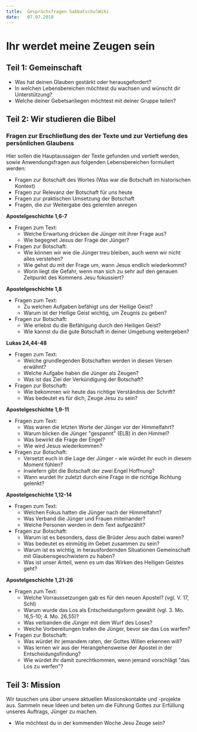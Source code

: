 ```yaml
---
title:  Gesprächsfragen SabbatschulWiki
date:   07.07.2018
---
```


Ihr werdet meine Zeugen sein
============================

Teil 1: Gemeinschaft
--------------------

-   Was hat deinen Glauben gestärkt oder herausgefordert?
-   In welchen Lebensbereichen möchtest du wachsen und wünscht dir
    Unterstützung?
-   Welche deiner Gebetsanliegen möchtest mit deiner Gruppe teilen?

Teil 2: Wir studieren die Bibel
-------------------------------

### Fragen zur Erschließung des der Texte und zur Vertiefung des persönlichen Glaubens

Hier sollen die Hauptaussagen der Texte gefunden und vertieft werden,
sowie Anwendungsfragen aus folgenden Lebensbereichen formuliert werden:

-   Fragen zur Botschaft des Wortes (Was war die Botschaft im
    historischen Kontext)
-   Fragen zur Relevanz der Botschaft für uns heute
-   Fragen zur praktischen Umsetzung der Botschaft
-   Fragen, die zur Weitergabe des gelernten anregen

**Apostelgeschichte 1,6-7**

-   Fragen zum Text:
    -   Welche Erwartung drücken die Jünger mit ihrer Frage aus?
    -   Wie begegnet Jesus der Frage der Jünger?
-   Fragen zur Botschaft:
    -   Wie können wir wie die Jünger treu bleiben, auch wenn wir nicht
        alles verstehen?
    -   Wie gehst du mit der Frage um, wann Jesus endlich wiederkommt?
    -   Worin liegt die Gefahr, wenn man sich zu sehr auf den genauen
        Zeitpunkt des Kommens Jesu fokussiert?

**Apostelgeschichte 1,8**

-   Fragen zum Text:
    -   Zu welchen Aufgaben befähigt uns der Heilige Geist?
    -   Warum ist der Heilige Geist wichtig, um Zeugnis zu geben?
-   Fragen zur Botschaft:
    -   Wie erlebst du die Befähigung durch den Heiligen Geist?
    -   Wie kannst du die gute Botschaft in deiner Umgebung weitergeben?

**Lukas 24,44-48**

-   Fragen zum Text:
    -   Welche grundlegenden Botschaften werden in diesen Versen
        erwähnt?
    -   Welche Aufgabe haben die Jünger als Zeugen?
    -   Was ist das Ziel der Verkündigung der Botschaft?
-   Fragen zur Botschaft:
    -   Wie bekommen wir heute das richtige Verständnis der Schrift?
    -   Was bedeutet es für dich, Zeuge Jesu zu sein?

**Apostelgeschichte 1,9-11**

-   Fragen zum Text:
    -   Was waren die letzten Worte der Jünger vor der Himmelfahrt?
    -   Warum blicken die Jünger "gespannt" (ELB) in den Himmel?
    -   Was bewirkt die Frage der Engel?
    -   Wie wird Jesus wiederkommen?
-   Fragen zur Botschaft:
    -   Versetzt euch in die Lage der Jünger - wie würdet ihr euch in
        diesem Moment fühlen?
    -   Inwiefern gibt die Botschaft der zwei Engel Hoffnung?
    -   Wann wurdet ihr zuletzt durch eine Frage in die richtige
        Richtung gelenkt?

**Apostelgeschichte 1,12-14**

-   Fragen zum Text:
    -   Welchen Fokus hatten die Jünger nach der Himmelfahrt?
    -   Was Verband die Jünger und Frauen miteinander?
    -   Welche Personen werden in dem Text aufgezählt?
-   Fragen zur Botschaft:
    -   Warum ist es besonders, dass die Brüder Jesu auch dabei waren?
    -   Was bedeutet es einmütig im Gebet zusammen zu sein?
    -   Warum ist es wichtig, in herausfordernden Situationen
        Gemeinschaft mit Glaubensgeschwistern zu haben?
    -   Was ist unser Anteil, wenn es um das Wirken des Heiligen Geistes
        geht?

**Apostelgeschichte 1,21-26**

-   Fragen zum Text:
    -   Welche Vorraussetzungen gab es für den neuen Apostel? (vgl. V.
        17, Schl)
    -   Warum wurde das Los als Entscheidungsform gewählt (vgl. 3. Mo.
        16,5-10; 4. Mo. 26,55)?
    -   Was verbanden die Jünger mit dem Wurf des Loses?
    -   Welche Vorbereitungen trafen die Jünger, bevor sie das Los
        warfen?
-   Fragen zur Botschaft:
    -   Was würdet ihr jemandem raten, der Gottes Willen erkennen will?
    -   Was lernen wir aus der Herangehensweise der Apostel in der
        Entscheidungsfindung?
    -   Wie würdet ihr damit zurechtkommen, wenn jemand vorschlägt "das
        Los zu werfen"?

Teil 3: Mission
---------------

Wir tauschen uns über unsere aktuellen Missionskontakte und -projekte
aus. Sammeln neue Ideen und beten um die Führung Gottes zur Erfüllung
unseres Auftrags, Jünger zu machen.

-   Wie möchtest du in der kommenden Woche Jesu Zeuge sein?